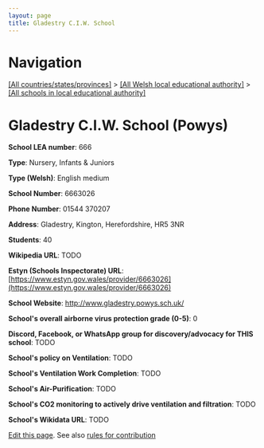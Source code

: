 ```yaml
---
layout: page
title: Gladestry C.I.W. School
---
```

# Navigation

[[All countries/states/provinces]](../../..) > [[All Welsh local educational authority]](../..) > [[All schools in local educational authority]](..)

# Gladestry C.I.W. School (Powys)

**School LEA number**: 666

**Type**: Nursery, Infants & Juniors

**Type (Welsh)**: English medium

**School Number**: 6663026

**Phone Number**: 01544 370207

**Address**: Gladestry, Kington, Herefordshire, HR5 3NR

**Students**: 40

**Wikipedia URL**: TODO

**Estyn (Schools Inspectorate) URL**: [https://www.estyn.gov.wales/provider/6663026](https://www.estyn.gov.wales/provider/6663026)

**School Website**: http://www.gladestry.powys.sch.uk/

**School's overall airborne virus protection grade (0-5)**: 0

**Discord, Facebook, or WhatsApp group for discovery/advocacy for THIS school**: TODO

**School's policy on Ventilation**: TODO

**School's Ventilation Work Completion**: TODO

**School's Air-Purification**: TODO

**School's CO2 monitoring to actively drive ventilation and filtration**: TODO

**School's Wikidata URL**: TODO




[Edit this page](https://github.com/ventilate-schools/Wales/edit/prif/./Powys/Gladestry_C.I.W._School.md). See also [rules for contribution](../../../contribution-rules/)